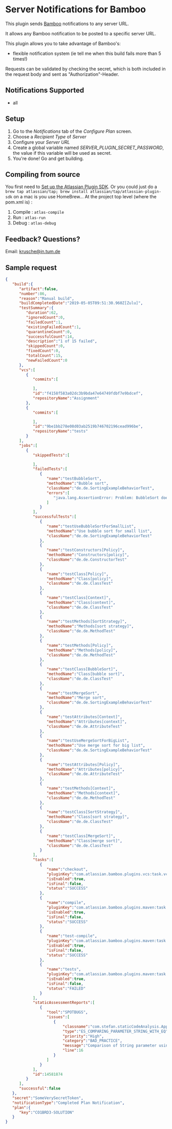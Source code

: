 Server Notifications for Bamboo
==============================

This plugin sends [Bamboo](https://www.atlassian.com/software/bamboo) notifications to any server URL.

It allows any Bamboo notification to be posted to a specific server URL.

This plugin allows you to take advantage of Bamboo's:

-	flexible notification system (ie tell me when this build fails more than 5 times!)

Requests can be validated by checking the secret, which is both included in the request body and sent as "Authorization"-Header.

Notifications Supported
-----------------------

-	all

Setup
-----

1.	Go to the *Notifications* tab of the *Configure Plan* screen.
2.	Choose a *Recipient Type* of *Server*
3.	Configure your *Server URL*
4.  Create a global variable named *SERVER_PLUGIN_SECRET_PASSWORD*, the value if this variable will be used as secret.
5.	You're done! Go and get building.

Compiling from source
---------------------

You first need to [Set up the Atlassian Plugin SDK](https://developer.atlassian.com/docs/getting-started/set-up-the-atlassian-plugin-sdk-and-build-a-project). Or you could just do a `brew tap atlassian/tap; brew install atlassian/tap/atlassian-plugin-sdk` on a mac is you use HomeBrew... At the project top level (where the pom.xml is) :

1.	Compile : `atlas-compile`
2.	Run : `atlas-run`
3.	Debug : `atlas-debug`

Feedback? Questions?
--------------------

Email: krusche@in.tum.de


Sample request
--------------
```json
{
   "build":{
      "artifact":false,
      "number":86,
      "reason":"Manual build",
      "buildCompletedDate":"2019-05-05T09:51:30.960Z[Zulu]",
      "testSummary":{
         "duration":62,
         "ignoredCount":0,
         "failedCount":1,
         "existingFailedCount":1,
         "quarantineCount":0,
         "successfulCount":14,
         "description":"1 of 15 failed",
         "skippedCount":0,
         "fixedCount":0,
         "totalCount":15,
         "newFailedCount":0
      },
      "vcs":[
         {
            "commits":[

            ],
            "id":"f4158f583a02dc3b9bda47e64749fdbf7e9bdcef",
            "repositoryName":"Assignment"
         },
         {
            "commits":[

            ],
            "id":"9be1bb278e08d03ab2519b746702196cead996be",
            "repositoryName":"tests"
         }
      ],
      "jobs":[
         {
            "skippedTests":[

            ],
            "failedTests":[
               {
                  "name":"testBubbleSort",
                  "methodName":"Bubble sort",
                  "className":"de.de.SortingExampleBehaviorTest",
                  "errors":[
                     "java.lang.AssertionError: Problem: BubbleSort does not sort correctly expected:<[Mon Feb 15 00:00:00 GMT 2016, Sat Apr 15 00:00:00 GMT 2017, Fri Sep 15 00:00:00 GMT 2017, Thu Nov 08 00:00:00 GMT 2018]> but was:<[Thu Nov 08 00:00:00 GMT 2018, Sat Apr 15 00:00:00 GMT 2017, Mon Feb 15 00:00:00 GMT 2016, Fri Sep 15 00:00:00 GMT 2017]>\n\tat org.junit.Assert.fail(Assert.java:88)\n\tat org.junit.Assert.failNotEquals(Assert.java:834)\n\tat org.junit.Assert.assertEquals(Assert.java:118)\n\tat de.de.SortingExampleBehaviorTest.testBubbleSort(SortingExampleBehaviorTest.java:37)\n\tat sun.reflect.NativeMethodAccessorImpl.invoke0(Native Method)\n\tat sun.reflect.NativeMethodAccessorImpl.invoke(NativeMethodAccessorImpl.java:62)\n\tat sun.reflect.DelegatingMethodAccessorImpl.invoke(DelegatingMethodAccessorImpl.java:43)\n\tat java.lang.reflect.Method.invoke(Method.java:498)\n\tat org.junit.runners.model.FrameworkMethod$1.runReflectiveCall(FrameworkMethod.java:50)\n\tat org.junit.internal.runners.model.ReflectiveCallable.run(ReflectiveCallable.java:12)\n\tat org.junit.runners.model.FrameworkMethod.invokeExplosively(FrameworkMethod.java:47)\n\tat org.junit.internal.runners.statements.InvokeMethod.evaluate(InvokeMethod.java:17)\n\tat org.junit.internal.runners.statements.FailOnTimeout$CallableStatement.call(FailOnTimeout.java:298)\n\tat org.junit.internal.runners.statements.FailOnTimeout$CallableStatement.call(FailOnTimeout.java:292)\n\tat java.util.concurrent.FutureTask.run(FutureTask.java:266)\n\tat java.lang.Thread.run(Thread.java:748)\n"
                  ]
               }
            ],
            "successfulTests":[
               {
                  "name":"testUseBubbleSortForSmallList",
                  "methodName":"Use bubble sort for small list",
                  "className":"de.de.SortingExampleBehaviorTest"
               },
               {
                  "name":"testConstructors[Policy]",
                  "methodName":"Constructors[policy]",
                  "className":"de.de.ConstructorTest"
               },
               {
                  "name":"testClass[Policy]",
                  "methodName":"Class[policy]",
                  "className":"de.de.ClassTest"
               },
               {
                  "name":"testClass[Context]",
                  "methodName":"Class[context]",
                  "className":"de.de.ClassTest"
               },
               {
                  "name":"testMethods[SortStrategy]",
                  "methodName":"Methods[sort strategy]",
                  "className":"de.de.MethodTest"
               },
               {
                  "name":"testMethods[Policy]",
                  "methodName":"Methods[policy]",
                  "className":"de.de.MethodTest"
               },
               {
                  "name":"testClass[BubbleSort]",
                  "methodName":"Class[bubble sort]",
                  "className":"de.de.ClassTest"
               },
               {
                  "name":"testMergeSort",
                  "methodName":"Merge sort",
                  "className":"de.de.SortingExampleBehaviorTest"
               },
               {
                  "name":"testAttributes[Context]",
                  "methodName":"Attributes[context]",
                  "className":"de.de.AttributeTest"
               },
               {
                  "name":"testUseMergeSortForBigList",
                  "methodName":"Use merge sort for big list",
                  "className":"de.de.SortingExampleBehaviorTest"
               },
               {
                  "name":"testAttributes[Policy]",
                  "methodName":"Attributes[policy]",
                  "className":"de.de.AttributeTest"
               },
               {
                  "name":"testMethods[Context]",
                  "methodName":"Methods[context]",
                  "className":"de.de.MethodTest"
               },
               {
                  "name":"testClass[SortStrategy]",
                  "methodName":"Class[sort strategy]",
                  "className":"de.de.ClassTest"
               },
               {
                  "name":"testClass[MergeSort]",
                  "methodName":"Class[merge sort]",
                  "className":"de.de.ClassTest"
               }
            ],
            "tasks":[
               {
                  "name":"checkout",
                  "pluginKey":"com.atlassian.bamboo.plugins.vcs:task.vcs.checkout",
                  "isEnabled":true,
                  "isFinal":false,
                  "status":"SUCCESS"
               },
               {
                  "name":"compile",
                  "pluginKey":"com.atlassian.bamboo.plugins.maven:task.builder.mvn3",
                  "isEnabled":true,
                  "isFinal":false,
                  "status":"SUCCESS"
               },
               {
                  "name":"test-compile",
                  "pluginKey":"com.atlassian.bamboo.plugins.maven:task.builder.mvn3",
                  "isEnabled":true,
                  "isFinal":false,
                  "status":"SUCCESS"
               },
               {
                  "name":"tests",
                  "pluginKey":"com.atlassian.bamboo.plugins.maven:task.builder.mvn3",
                  "isEnabled":true,
                  "isFinal":false,
                  "status":"FAILED"
               }           
            ],
            "staticAssessmentReports":[
               {
                  "tool":"SPOTBUGS",
                  "issues":[
                     {
                         "classname":"com.stefan.staticCodeAnalysis.App",
                         "type":"ES_COMPARING_PARAMETER_STRING_WITH_EQ",
                         "priority":"High",
                         "category":"BAD_PRACTICE",
                         "message":"Comparison of String parameter using == or != in com.stefan.staticCodeAnalysis.App.equalString(String)",
                         "line":16
                     }
                  ]
               }
            ],
            "id":14581874
         }
      ],
      "successful":false
   },
   "secret":"SomeVerySecretToken",
   "notificationType":"Completed Plan Notification",
   "plan":{
      "key":"CO1BRD3-SOLUTION"
   }
}

```